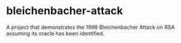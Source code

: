 # bleichenbacher-attack
A project that demonstrates the 1998 Bleichenbacher Attack on RSA assuming its oracle has been identified.
